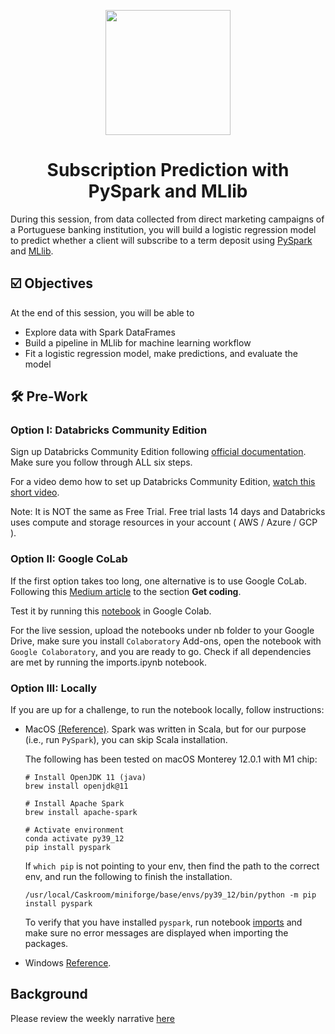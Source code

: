 <p align = "center" draggable=”false” ><img src="https://user-images.githubusercontent.com/37101144/161836199-fdb0219d-0361-4988-bf26-48b0fad160a3.png"
     width="200px"
     height="auto"/>
</p>

# <h1 align="center" id="heading">Subscription Prediction with PySpark and MLlib</h1>
During this session, from data collected from direct marketing campaigns of a Portuguese banking institution, you will build a logistic regression model to predict whether a client will subscribe to a term deposit using [PySpark](https://databricks.com/glossary/pyspark) and [MLlib](https://spark.apache.org/docs/latest/ml-guide.html).

## ☑️ Objectives
At the end of this session, you will be able to 

- Explore data with Spark DataFrames 
- Build a pipeline in MLlib for machine learning workflow
- Fit a logistic regression model, make predictions, and evaluate the model

## :hammer_and_wrench: Pre-Work
### Option I: Databricks Community Edition
Sign up Databricks Community Edition following [official documentation](https://docs.databricks.com/getting-started/community-edition.html). Make sure you follow through ALL six steps. 

For a video demo how to set up Databricks Community Edition, [watch this short video](https://www.youtube.com/watch?v=x3n0bixfP_4&feature=youtu.be&ab_channel=FourthBrainAI). 

Note: It is NOT the same as Free Trial. Free trial lasts 14 days and Databricks uses compute and storage resources in your account ( AWS / Azure / GCP ).

### Option II: Google CoLab
If the first option takes too long, one alternative is to use Google CoLab. Following this [Medium article](https://colab.research.google.com/drive/1jU3IkSTKbB6iHcHr9JYbfp-W0zTRgFWt?usp=sharing) to the section **Get coding**. 

Test it by running this [notebook](https://colab.research.google.com/drive/1jU3IkSTKbB6iHcHr9JYbfp-W0zTRgFWt?usp=sharing) in Google Colab.

For the live session, upload the notebooks under nb folder to your Google Drive, make sure you install `Colaboratory` Add-ons, open the notebook with `Google Colaboratory`, and you are ready to go. Check if all dependencies are met by running the imports.ipynb notebook.

### Option III: Locally
If you are up for a challenge, to run the notebook locally, follow instructions: 
 
- MacOS [(Reference)](https://sparkbyexamples.com/pyspark/how-to-install-pyspark-on-mac/). Spark was written in Scala, but for our purpose (i.e., run `PySpark`), you can skip Scala installation. 

    The following has been tested on macOS Monterey 12.0.1 with M1 chip:
    ```
    # Install OpenJDK 11 (java)
    brew install openjdk@11

    # Install Apache Spark
    brew install apache-spark

    # Activate environment
    conda activate py39_12
    pip install pyspark 
    ```

    If `which pip` is not pointing to your env, then find the path to the correct env, and run the following to finish the installation.
    ```
    /usr/local/Caskroom/miniforge/base/envs/py39_12/bin/python -m pip install pyspark 
    ```

    To verify that you have installed `pyspark`, run notebook [imports](nb/imports.ipynb) and make sure no error messages are displayed when importing the packages. 

- Windows [Reference](https://sparkbyexamples.com/pyspark/how-to-install-and-run-pyspark-on-windows/). 

## Background
Please review the weekly narrative [here](https://www.notion.so/Week-5-Big-Data-and-AI-76bc0670bbe5431d90efab0d137716f3)
